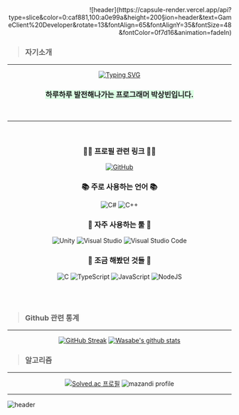 <div align="right">
  ![header](https://capsule-render.vercel.app/api?type=slice&color=0:caf881,100:a0e99a&height=200&section=header&text=GameClient%20Developer&rotate=13&fontAlign=65&fontAlignY=35&fontSize=48&fontColor=0f7d16&animation=fadeIn)
  
</div> 

> ### 자기소개
* * *

<div align="center">
  
  [![Typing SVG](https://readme-typing-svg.demolab.com?font=Julee&pause=1000&color=FFFFFF&center=true&vCenter=true&multiline=true&width=435&height=80&lines=%22Believe+that+tomorrow+will+be+better+than+today.%22;-+kristen+Butler)](https://git.io/typing-svg)
  
 ### <span style="background-color: #dcffe4"> 하루하루 발전해나가는 프로그래머 박상빈입니다.</span>
  <br>
  

----

<br>

  <div align=center><h3>👨‍🎓 프로필 관련 링크 👨‍🎓</h3></div>
  
  <a href="https://github.com/Bwasabe"> ![GitHub](https://img.shields.io/badge/github-%23121011.svg?style=for-the-badge&logo=github&logoColor=white)</a> <!--![Notion](https://img.shields.io/badge/Notion-%23000000.svg?style=for-the-badge&logo=notion&logoColor=white)--><!--<a href="https://verytokwasabe.tistory.com/"><img src="http://img.shields.io/badge/-TStory-282828?style=for-the-badge&link=https://verytokwasabe.tistory.com/"/></a>-->
  

  <div align=center><h3>📚 주로 사용하는 언어 📚</h3></div>

<div align=center> 
  
  ![C#](https://img.shields.io/badge/c%23-%23239120.svg?style=for-the-badge&logo=c-sharp&logoColor=white) ![C++](https://img.shields.io/badge/c++-%2300599C.svg?style=for-the-badge&logo=c%2B%2B&logoColor=white) 
  
  <div align=center><h3>🔧 자주 사용하는 툴 🔧</h3></div>
  
![Unity](https://img.shields.io/badge/unity-%23000000.svg?style=for-the-badge&logo=unity&logoColor=white) ![Visual Studio](https://img.shields.io/badge/Visual%20Studio-5C2D91.svg?style=for-the-badge&logo=visual-studio&logoColor=white) ![Visual Studio Code](https://img.shields.io/badge/Visual%20Studio%20Code-0078d7.svg?style=for-the-badge&logo=visual-studio-code&logoColor=white)
  <br>
  
  <div align=center><h3>📖 조금 해봤던 것들 📖</h3></div>
  
  ![C](https://img.shields.io/badge/c-%2300599C.svg?style=for-the-badge&logo=c&logoColor=white) ![TypeScript](https://img.shields.io/badge/typescript-%23007ACC.svg?style=for-the-badge&logo=typescript&logoColor=white) ![JavaScript](https://img.shields.io/badge/javascript-%23323330.svg?style=for-the-badge&logo=javascript&logoColor=%23F7DF1E) ![NodeJS](https://img.shields.io/badge/node.js-6DA55F?style=for-the-badge&logo=node.js&logoColor=white) 
  
</div>
  
  

<br>
    
  <br>
</div>


> ### Github 관련 통계
* * *
<div align="center">
  
  
   [![GitHub Streak](https://streak-stats.demolab.com?user=Bwasabe&hide_border=true&border_radius=10&locale=ko&date_format=%5BY.%5Dn.j&background=0A0F0B&stroke=F9F572&ring=F96000&fire=F93D08&currStreakNum=F9F572&sideNums=88E068&currStreakLabel=F9F572&sideLabels=75C996&dates=3B654C)](https://git.io/streak-stats) [![Wasabe's github stats](https://github-readme-stats.vercel.app/api?username=Bwasabe&count_private=true&show_icons=true&locale=kr&title_color=f9f572&text_color=5a9b74&icon_color=88E068&bg_color=0a0f0b&hide_border=true)](https://github.com/anuraghazra/github-readme-stats)
  
  
<!-- 
![Ashutosh's github activity graph](https://github-readme-activity-graph.cyclic.app/graph?username=Bwasabe&theme=dracula)](https://github.com/ashutosh00710/github-readme-activity-graph)
  -->
  
  <!--
<a href="https://opgc.me/#/users/Bwasabe" target="_blank"><img src="https://api.opgc.me/githubs/users/Bwasabe/tag/?theme=dracula" /></a>
-->
   <!-- [![My Languages](https://github-readme-stats.vercel.app/api/top-langs/?username=Bwasabe&layout=compact&count_private=true&show_icons=true&locale=kr&title_color=f9f572&text_color=5a9b74&icon_color=88E068&bg_color=0a0f0b&hide_border=true)](https://github.com/anuraghazra/github-readme-stats) --> 
</div>

> ### 알고리즘
* * *

<div align="center">
  
[![Solved.ac
프로필](http://mazassumnida.wtf/api/v2/generate_badge?boj=Bwasabe)](https://solved.ac/Bwasabe) ![mazandi profile](http://mazandi.herokuapp.com/api?handle=Bwasabe&theme=warm)
  
</div>

 * * *

![header](https://capsule-render.vercel.app/api?type=slice&color=0:a0e99a,100:caf881&height=200&section=footer)
